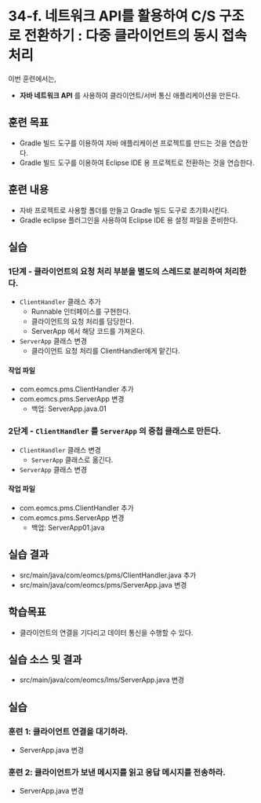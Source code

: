 # 34-f. 네트워크 API를 활용하여 C/S 구조로 전환하기 :  다중 클라이언트의 동시 접속 처리

이번 훈련에서는,
- **자바 네트워크 API** 를 사용하여 클라이언트/서버 통신 애플리케이션을 만든다. 

## 훈련 목표
- Gradle 빌드 도구를 이용하여 자바 애플리케이션 프로젝트를 만드는 것을 연습한다.
- Gradle 빌드 도구를 이용하여 Eclipse IDE 용 프로젝트로 전환하는 것을 연습한다.

## 훈련 내용
- 자바 프로젝트로 사용할 폴더를 만들고 Gradle 빌드 도구로 초기화시킨다.
- Gradle eclipse 플러그인을 사용하여 Eclipse IDE 용 설정 파일을 준비한다.


## 실습

### 1단계 - 클라이언트의 요청 처리 부분을 별도의 스레드로 분리하여 처리한다.

- `ClientHandler` 클래스 추가
  - Runnable 인터페이스를 구현한다.
  - 클라이언트의 요청 처리를 담당한다. 
  - ServerApp 에서 해당 코드를 가져온다.
- `ServerApp` 클래스 변경
  - 클라이언트 요청 처리를 ClientHandler에게 맡긴다.
  
#### 작업 파일
- com.eomcs.pms.ClientHandler 추가
- com.eomcs.pms.ServerApp 변경
  - 백업: ServerApp.java.01

### 2단계 - `ClientHandler` 를 `ServerApp` 의 중첩 클래스로 만든다.

- `ClientHandler` 클래스 변경
  - `ServerApp` 클래스로 옮긴다.
- `ServerApp` 클래스 변경

  
#### 작업 파일
- com.eomcs.pms.ClientHandler 추가
- com.eomcs.pms.ServerApp 변경
  - 백업: ServerApp01.java

## 실습 결과
- src/main/java/com/eomcs/pms/ClientHandler.java 추가
- src/main/java/com/eomcs/pms/ServerApp.java 변경






## 학습목표

- 클라이언트의 연결을 기다리고 데이터 통신을 수행할 수 있다.

## 실습 소스 및 결과

- src/main/java/com/eomcs/lms/ServerApp.java 변경

## 실습  

### 훈련 1: 클라이언트 연결을 대기하라.

- ServerApp.java 변경

### 훈련 2: 클라이언트가 보낸 메시지를 읽고 응답 메시지를 전송하라.

- ServerApp.java 변경

